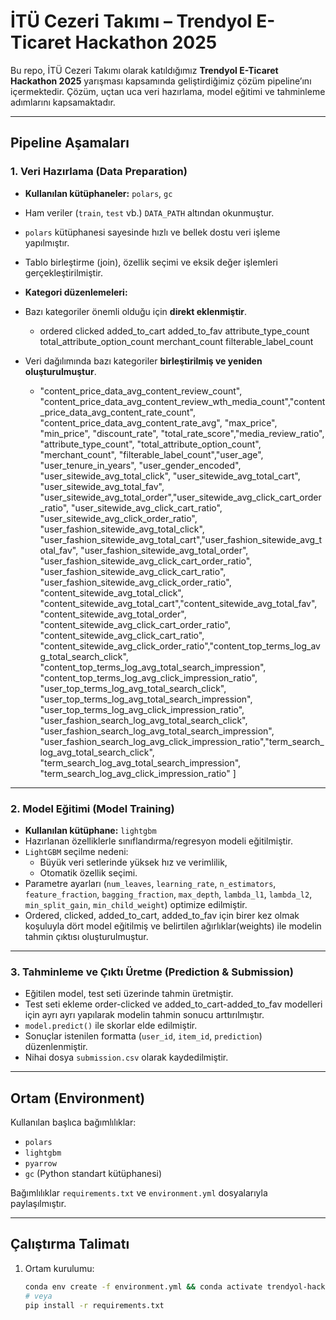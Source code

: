 # İTÜ Cezeri Takımı – Trendyol E-Ticaret Hackathon 2025

Bu repo, İTÜ Cezeri Takımı olarak katıldığımız **Trendyol E-Ticaret Hackathon 2025** yarışması kapsamında geliştirdiğimiz çözüm pipeline’ını içermektedir. Çözüm, uçtan uca veri hazırlama, model eğitimi ve tahminleme adımlarını kapsamaktadır.

---

## Pipeline Aşamaları

### 1. Veri Hazırlama (Data Preparation)
- **Kullanılan kütüphaneler:** `polars`, `gc`
- Ham veriler (`train`, `test` vb.) `DATA_PATH` altından okunmuştur.
- `polars` kütüphanesi sayesinde hızlı ve bellek dostu veri işleme yapılmıştır.
- Tablo birleştirme (join), özellik seçimi ve eksik değer işlemleri gerçekleştirilmiştir.
- **Kategori düzenlemeleri:** 
 - Bazı kategoriler önemli olduğu için **direkt eklenmiştir**.
   - ordered
     clicked
     added_to_cart
     added_to_fav
     attribute_type_count
     total_attribute_option_count
     merchant_count
     filterable_label_count

- Veri dağılımında bazı kategoriler **birleştirilmiş ve yeniden oluşturulmuştur**.
   - "content_price_data_avg_content_review_count", "content_price_data_avg_content_review_wth_media_count","content_price_data_avg_content_rate_count", "content_price_data_avg_content_rate_avg", "max_price",         "min_price", "discount_rate", "total_rate_score","media_review_ratio", "attribute_type_count", "total_attribute_option_count", "merchant_count", "filterable_label_count","user_age", "user_tenure_in_years",
    "user_gender_encoded", "user_sitewide_avg_total_click", "user_sitewide_avg_total_cart", "user_sitewide_avg_total_fav", "user_sitewide_avg_total_order","user_sitewide_avg_click_cart_order_ratio",                   "user_sitewide_avg_click_cart_ratio", "user_sitewide_avg_click_order_ratio", "user_fashion_sitewide_avg_total_click", "user_fashion_sitewide_avg_total_cart","user_fashion_sitewide_avg_total_fav", 
    "user_fashion_sitewide_avg_total_order", "user_fashion_sitewide_avg_click_cart_order_ratio", "user_fashion_sitewide_avg_click_cart_ratio", "user_fashion_sitewide_avg_click_order_ratio",                            "content_sitewide_avg_total_click", "content_sitewide_avg_total_cart","content_sitewide_avg_total_fav", "content_sitewide_avg_total_order", "content_sitewide_avg_click_cart_order_ratio", 
    "content_sitewide_avg_click_cart_ratio", "content_sitewide_avg_click_order_ratio","content_top_terms_log_avg_total_search_click", "content_top_terms_log_avg_total_search_impression",                               "content_top_terms_log_avg_click_impression_ratio", "user_top_terms_log_avg_total_search_click", "user_top_terms_log_avg_total_search_impression", "user_top_terms_log_avg_click_impression_ratio",
    "user_fashion_search_log_avg_total_search_click", "user_fashion_search_log_avg_total_search_impression", "user_fashion_search_log_avg_click_impression_ratio","term_search_log_avg_total_search_click",              "term_search_log_avg_total_search_impression", "term_search_log_avg_click_impression_ratio"
    ]


---

### 2. Model Eğitimi (Model Training)
- **Kullanılan kütüphane:** `lightgbm`
- Hazırlanan özelliklerle sınıflandırma/regresyon modeli eğitilmiştir.
- `LightGBM` seçilme nedeni:
  - Büyük veri setlerinde yüksek hız ve verimlilik,
  - Otomatik özellik seçimi.
- Parametre ayarları (`num_leaves`, `learning_rate`, `n_estimators`, `feature_fraction`, `bagging_fraction`, `max_depth`, `lambda_l1`, `lambda_l2`, `min_split_gain`, `min_child_weight`) optimize edilmiştir.
- Ordered, clicked, added_to_cart, added_to_fav için birer kez olmak koşuluyla dört model eğitilmiş ve belirtilen ağırlıklar(weights) ile modelin tahmin çıktısı oluşturulmuştur.


---

### 3. Tahminleme ve Çıktı Üretme (Prediction & Submission)
- Eğitilen model, test seti üzerinde tahmin üretmiştir.
- Test seti ekleme order-clicked ve added_to_cart-added_to_fav modelleri için ayrı ayrı yapılarak modelin tahmin sonucu arttırılmıştır.
- `model.predict()` ile skorlar elde edilmiştir.
- Sonuçlar istenilen formatta (`user_id`, `item_id`, `prediction`) düzenlenmiştir.
- Nihai dosya `submission.csv` olarak kaydedilmiştir.

---

## Ortam (Environment)
Kullanılan başlıca bağımlılıklar:
- `polars`
- `lightgbm`
- `pyarrow`
- `gc` (Python standart kütüphanesi)

Bağımlılıklar `requirements.txt` ve `environment.yml` dosyalarıyla paylaşılmıştır.

---

## Çalıştırma Talimatı

1. Ortam kurulumu:
   ```bash
   conda env create -f environment.yml && conda activate trendyol-hackathon
   # veya
   pip install -r requirements.txt

